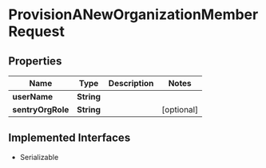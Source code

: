

# ProvisionANewOrganizationMemberRequest


## Properties

| Name | Type | Description | Notes |
|------------ | ------------- | ------------- | -------------|
|**userName** | **String** |  |  |
|**sentryOrgRole** | **String** |  |  [optional] |


## Implemented Interfaces

* Serializable


